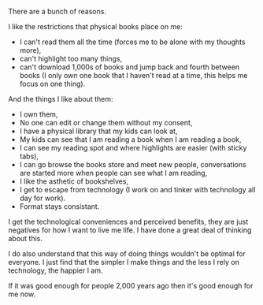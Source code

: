 There are a bunch of reasons. 

I like the restrictions that physical books place on me: 
- I can't read them all the time (forces me to be alone with my thoughts more), 
- can't highlight too many things, 
- can't download 1,000s of books and jump back and fourth between books (I only own one book that I haven't read at a time, this helps me focus on one thing). 

And the things I like about them: 
- I own them, 
- No one can edit or change them without my consent, 
- I have a physical library that my kids can look at, 
- My kids can see that I am reading a book when I am reading a book, 
- I can see my reading spot and where highlights are easier (with sticky tabs), 
- I can go browse the books store and meet new people, conversations are started more when people can see what I am reading, 
- I like the asthetic of bookshelves, 
- I get to escape from technology (I work on and tinker with technology all day for work). 
- Format stays consistant.

I get the technological conveniences and perceived benefits, they are just negatives for how I want to live me life. I have done a great deal of thinking about this. 

I do also understand that this way of doing things wouldn't be optimal for everyone. I just find that the simpler I make things and the less I rely on technology, the happier I am. 

If it was good enough for people 2,000 years ago then it's good enough for me now.
